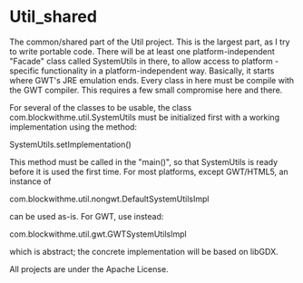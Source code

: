 Util_shared
===========

The common/shared part of the Util project. This is the largest part, as I try
to write portable code. There will be at least one platform-independent
"Facade" class called SystemUtils in there, to allow access to platform
-specific functionality in a platform-independent way. Basically, it starts
where GWT's JRE emulation ends. Every class in here must be compile with the
GWT compiler. This requires a few small compromise here and there.

For several of the classes to be usable, the class com.blockwithme.util.SystemUtils
must be initialized first with a working implementation using the method:

SystemUtils.setImplementation()

This method must be called in the "main()", so that SystemUtils is ready before
it is used the first time. For most platforms, except GWT/HTML5, an instance of

com.blockwithme.util.nongwt.DefaultSystemUtilsImpl

can be used as-is. For GWT, use instead:

com.blockwithme.util.gwt.GWTSystemUtilsImpl

which is abstract; the concrete implementation will be based on libGDX.

All projects are under the Apache License.
